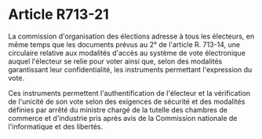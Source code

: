 # Article R713-21

La commission d'organisation des élections adresse à tous les électeurs, en même temps que les documents prévus au 2° de l'article R. 713-14, une circulaire relative aux modalités d'accès au système de vote électronique auquel l'électeur se relie pour voter ainsi que, selon des modalités garantissant leur confidentialité, les instruments permettant l'expression du vote.

Ces instruments permettent l'authentification de l'électeur et la vérification de l'unicité de son vote selon des exigences de sécurité et des modalités définies par arrêté du ministre chargé de la tutelle des chambres de commerce et d'industrie pris après avis de la Commission nationale de l'informatique et des libertés.
